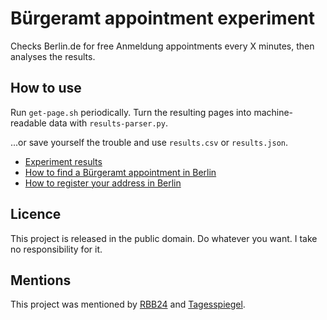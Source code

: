 # Bürgeramt appointment experiment

Checks Berlin.de for free Anmeldung appointments every X minutes, then analyses the results.

## How to use

Run `get-page.sh` periodically. Turn the resulting pages into machine-readable data with `results-parser.py`.

...or save yourself the trouble and use `results.csv` or `results.json`.

* [Experiment results](https://nicolasbouliane.com/blog/berlin-buergeramt-experiment)
* [How to find a Bürgeramt appointment in Berlin](https://allaboutberlin.com/guides/berlin-burgeramt-appointment)
* [How to register your address in Berlin](https://allaboutberlin.com/guides/anmeldung-in-english-berlin)

## Licence

This project is released in the public domain. Do whatever you want. I take no responsibility for it.

## Mentions

This project was mentioned by [RBB24](https://www.rbb24.de/panorama/beitrag/2021/10/termin-buergeramt-berlin-software-tipp.html) and [Tagesspiegel](https://checkpoint.tagesspiegel.de/newsletter/58AQnV8j65ZFm10qj3Cii6).
